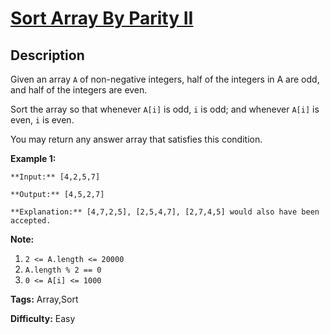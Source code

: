 # [Sort Array By Parity II][title]

## Description

Given an array `A` of non-negative integers, half of the integers in A are
odd, and half of the integers are even.

Sort the array so that whenever `A[i]` is odd, `i` is odd; and whenever `A[i]`
is even, `i` is even.

You may return any answer array that satisfies this condition.



**Example 1:**

    
    
    **Input:** [4,2,5,7]
    **Output:** [4,5,2,7]
    **Explanation:** [4,7,2,5], [2,5,4,7], [2,7,4,5] would also have been accepted.
    



**Note:**

  1. `2 <= A.length <= 20000`
  2. `A.length % 2 == 0`
  3. `0 <= A[i] <= 1000`




**Tags:** Array,Sort

**Difficulty:** Easy

[title]: https://leetcode.com/problems/sort-array-by-parity-ii
